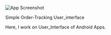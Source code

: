 


![App Screenshot](https://github.com/ajaysoni12/work_on_ui_-AndroidApp-/blob/master/OrderTrackingScreenUIDesign/Order-Track.png)











Simple Order-Tracking User_interface


Here, I work on User_Interface of Android Apps. 
